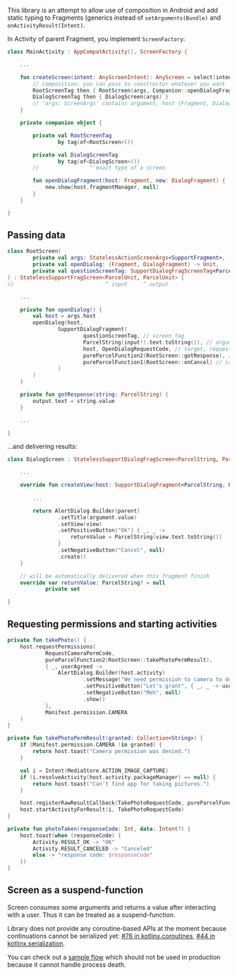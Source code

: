 
This library is an attempt to allow use of composition in Android
and add static typing to Fragments (generics instead of `setArguments(Bundle)` and `onActivityResult(Intent)`.

In Activity of parent Fragment, you implement `ScreenFactory`:

```kt
class MainActivity : AppCompatActivity(), ScreenFactory {

    ...

    fun createScreen(intent: AnyScreenIntent): AnyScreen = select(intent) {
        // composition: you can pass to constructor whatever you want
        RootScreenTag then { RootScreen(args, Companion::openDialogFragment, DialogScreenTag) }
        DialogScreenTag then { DialogScreen(args) }
        // 'args: ScreenArgs' contains argument, host (Fragment, DialogFragment, etc), and saved state
    }

    private companion object {

        private val RootScreenTag
                by tag(of<RootScreen>())

        private val DialogScreenTag
                by tag(of<DialogScreen>())
        //                ^ exact type of a screen

        fun openDialogFragment(host: Fragment, new: DialogFragment) {
            new.show(host.fragmentManager, null)
        }
    }

}
```

## Passing data

```kt
class RootScreen(
        private val args: StatelessActionScreenArgs<SupportFragment>,
        private val openDialog: (Fragment, DialogFragment) -> Unit,
        private val questionScreenTag: SupportDialogFragScreenTag<ParcelString, ParcelString, *>
) : StatelessSupportFragScreen<ParcelUnit, ParcelUnit> {
//                             ^ input     ^ output

    ...

    private fun openDialog() {
        val host = args.host
        openDialog(host,
                SupportDialogFragment(
                        questionScreenTag, // screen tag
                        ParcelString(input!!.text.toString()), // argument
                        host, OpenDialogRequestCode, // target, requestCode
                        pureParcelFunction2(RootScreen::gotResponse), // response callback
                        pureParcelFunction1(RootScreen::onCancel) // cancellation callback
                )
        )
    }

    private fun gotResponse(string: ParcelString) {
        output.text = string.value
    }

    ...

}
```

...and delivering results:
```kt
class DialogScreen : StatelessSupportDialogFragScreen<ParcelString, ParcelString> {

    ...

    override fun createView(host: SupportDialogFragment<ParcelString, ParcelString>, parent: Context, argument: ParcelString): Dialog {
        
        ...

        return AlertDialog.Builder(parent)
                .setTitle(argument.value)
                .setView(view)
                .setPositiveButton("Ok") { _, _ ->
                    returnValue = ParcelString(view.text.toString())
                }
                .setNegativeButton("Cancel", null)
                .create()
    }

    // will be automatically delivered when this fragment finish
    override var returnValue: ParcelString? = null
            private set

}
```

## Requesting permissions and starting activities

```kt
private fun takePhoto() {
    host.requestPermissions(
            RequestCameraPermCode,
            pureParcelFunction2(RootScreen::takePhotoPermResult),
            { _, userAgreed ->
                AlertDialog.Builder(host.activity)
                        .setMessage("We need permission to camera to do this.")
                        .setPositiveButton("Let's grant", { _, _ -> userAgreed.run() })
                        .setNegativeButton("Meh", null)
                        .show()
            },
            Manifest.permission.CAMERA
    )
}

private fun takePhotoPermResult(granted: Collection<String>) {
    if (Manifest.permission.CAMERA !in granted) {
        return host.toast("Camera permission was denied.")
    }

    val i = Intent(MediaStore.ACTION_IMAGE_CAPTURE)
    if (i.resolveActivity(host.activity.packageManager) == null) {
        return host.toast("Can't find app for taking pictures.")
    }

    host.registerRawResultCallback(TakePhotoRequestCode, pureParcelFunction3(RootScreen::photoTaken))
    host.startActivityForResult(i, TakePhotoRequestCode)
}

private fun photoTaken(responseCode: Int, data: Intent?) {
    host.toast(when (responseCode) {
        Activity.RESULT_OK -> "OK"
        Activity.RESULT_CANCELED -> "Canceled"
        else -> "response code: $responseCode"
    })
}
```

## Screen as a suspend-function

Screen consumes some arguments and returns a value after interacting with a user.
Thus it can be treated as a suspend-function.

Library does not provide any coroutine-based APIs at the moment because
continuations cannot be serialized yet:
[#76 in kotlinx.coroutines](https://github.com/Kotlin/kotlinx.coroutines/issues/76),
[#44 in kotlinx.serialization](https://github.com/Kotlin/kotlinx.serialization/issues/44).

You can check out a [sample flow](/flawless-sample-app/src/main/kotlin/net/aquadc/flawlesssampleapp/flow/FlowScreen.kt)
which should not be used in production because it cannot handle process death.
